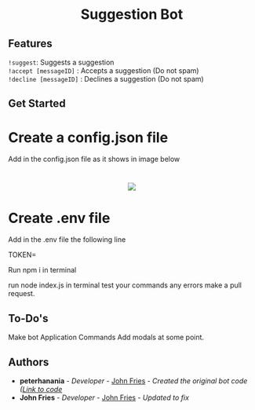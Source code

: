<h1 align="center">
Suggestion Bot
  <br>
</h1>


## Features

`!suggest`: Suggests a suggestion <br>
`!accept [messageID]` : Accepts a suggestion (Do not spam) <br>
`!decline [messageID]` : Declines a suggestion (Do not spam) <br>

## Get Started

# Create a config.json file


Add in the config.json file as it shows in image below  

<h1 align="center">
<a href="https://github.com/john-fries-j"><img src="https://cdn.discordapp.com/attachments/1118868994078818385/1164759063406587905/image.png">
</a>
</h1>



# Create .env file

Add in the .env file the following line

TOKEN=

Run npm i in terminal

run node index.js in terminal
test your commands
any errors make a pull request.

## To-Do's
Make bot Application Commands
Add modals at some point.

## Authors

* **peterhanania** - *Developer* - [John Fries](https://github.com/peterhanania/) - *Created the original bot code ([Link to code](https://github.com/peterhanania/suggestion-bot)*
* **John Fries** - *Developer* - [John Fries](https://github.com/John-Fries-J/) - *Updated to fix*
